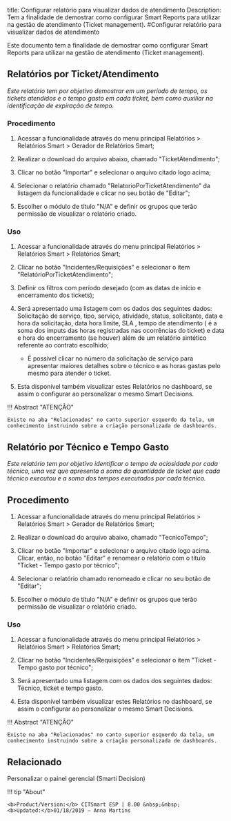 title: Configurar relatório para visualizar dados de atendimento
Description: Tem a finalidade de demostrar como configurar Smart Reports para utilizar na gestão de atendimento (Ticket management).
#Configurar relatório para visualizar dados de atendimento

Este documento tem a finalidade de demostrar como configurar Smart Reports para
utilizar na gestão de atendimento (Ticket management).

Relatórios por Ticket/Atendimento
-------------------------------------

*Este relatório tem por objetivo demostrar em um período de tempo, os tickets
atendidos e o tempo gasto em cada ticket, bem como auxiliar na identificação de
expiração de tempo.*

### Procedimento

1.  Acessar a funcionalidade através do menu principal Relatórios \> Relatórios
    Smart \> Gerador de Relatórios Smart;

2.  Realizar o download do arquivo abaixo, chamado "TicketAtendimento";

3.  Clicar no botão "Importar" e selecionar o arquivo citado logo acima;

4.  Selecionar o relatório chamado "RelatorioPorTicketAtendimento" da listagem
    da funcionalidade e clicar no seu botão de "Editar";

5.  Escolher o módulo de título "N/A" e definir os grupos que terão permissão de
    visualizar o relatório criado.

### Uso

1.  Acessar a funcionalidade através do menu principal Relatórios \> Relatórios
    Smart \> Relatórios Smart;

2.  Clicar no botão "Incidentes/Requisições" e selecionar o item
    "RelatórioPorTicketAtendimento";

3.  Definir os filtros com período desejado (com as datas de início e
    encerramento dos tickets);

4.  Será apresentado uma listagem com os dados dos seguintes dados: Solicitação
    de serviço, tipo, serviço, atividade, status, solicitante, data e hora da
    solicitação, data hora limite, SLA , tempo de atendimento ( é a soma dos
    imputs das horas registradas nas ocorrências do ticket) e data e hora do
    encerramento (se houver) além de um relatório sintético referente ao
    contrato escolhido;

    -   É possível clicar no número da solicitação de serviço para apresentar
        maiores detalhes sobre o técnico e as horas gastas pelo mesmo para
        atender o ticket.

5.  Esta disponível também visualizar estes Relatórios no dashboard, se assim o
    configurar ao personalizar o mesmo Smart Decisions.

!!! Abstract "ATENÇÃO"

    Existe na aba "Relacionados" no canto superior esquerdo da tela, um
    conhecimento instruindo sobre a criação personalizada de dashboards.

Relatório por Técnico e Tempo Gasto
---------------------------------------

*Este relatório tem por objetivo identificar o tempo de ociosidade por cada
técnico, uma vez que apresenta a soma da quantidade de ticket que cada técnico
executou e a soma dos tempos executados por cada técnico.*

## Procedimento

1.  Acessar a funcionalidade através do menu principal Relatórios \> Relatórios
    Smart \> Gerador de Relatórios Smart;

2.  Realizar o download do arquivo abaixo, chamado "TecnicoTempo";

3.  Clicar no botão "Importar" e selecionar o arquivo citado logo acima. Clicar,
    então, no botão "Editar" e renomear o relatório com o título "Ticket - Tempo
    gasto por técnico";

4.  Selecionar o relatório chamado renomeado e clicar no seu botão de "Editar";

5.  Escolher o módulo de título "N/A" e definir os grupos que terão permissão de
    visualizar o relatório criado.

### Uso

1.  Acessar a funcionalidade através do menu principal Relatórios \> Relatórios
    Smart \> Relatórios Smart;

2.  Clicar no botão "Incidentes/Requisições" e selecionar o item "Ticket - Tempo
    gasto por técnico";

3.  Será apresentado uma listagem com os dados dos seguintes dados: Técnico,
    ticket e tempo gasto.

4.  Esta disponível também visualizar estes Relatórios no dashboard, se assim o
    configurar ao personalizar o mesmo Smart Decisions.

!!! Abstract "ATENÇÃO"

    Existe na aba "Relacionados" no canto superior esquerdo da tela, um
    conhecimento instruindo sobre a criação personalizada de dashboards.



Relacionado
-------

Personalizar o painel gerencial (Smarti Decision)


!!! tip "About"

    <b>Product/Version:</b> CITSmart ESP | 8.00 &nbsp;&nbsp;
    <b>Updated:</b>01/18/2019 – Anna Martins
